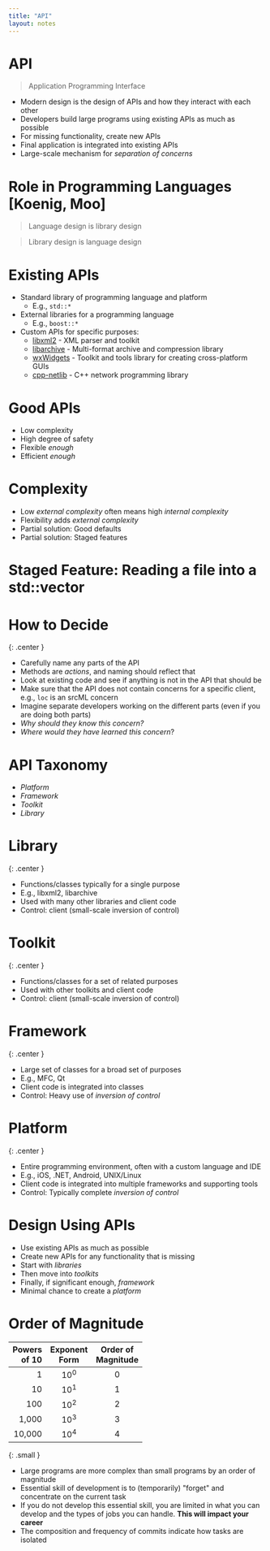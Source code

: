 ```yaml
---
title: "API"
layout: notes
---
```


[libxml2]: http://www.xmlsoft.org
[libarchive]: https://www.libarchive.org
[wxWidgets]: https://www.wxwidgets.org
[cpp-netlib]: https://cpp-netlib.org

# API
> Application Programming Interface

* Modern design is the design of APIs and how they interact with each other
* Developers build large programs using existing APIs as much as possible
* For missing functionality, create new APIs
* Final application is integrated into existing APIs
* Large-scale mechanism for *separation of concerns*

# Role in Programming Languages [Koenig, Moo]
> Language design is library design

> Library design is language design

# Existing APIs
* Standard library of programming language and platform
    * E.g., `std::*`
* External libraries for a programming language
    * E.g., `boost::*`
* Custom APIs for specific purposes:
    * [libxml2] - XML parser and toolkit
    * [libarchive] - Multi-format archive and compression library
    * [wxWidgets] - Toolkit and tools library for creating cross-platform GUIs
    * [cpp-netlib] - C++ network programming library

# Good APIs
* Low complexity
* High degree of safety
* Flexible <span class="">*enough*</span>
* Efficient <span class="">*enough*</span>

# Complexity
* Low *external complexity* often means high *internal complexity*
* Flexibility adds *external complexity* 
* Partial solution: Good defaults
* Partial solution: Staged features

# Staged Feature: Reading a file into a std::vector
<script src="https://gist.github.com/mjdecker/a2d9732b6e7781dbf1d170e40278705f.js?file=simplevector.cpp"></script>

<script src="https://gist.github.com/mjdecker/a2d9732b6e7781dbf1d170e40278705f.js?file=smartvector.cpp"></script>

# How to Decide
{: .center }

* Carefully name any parts of the API
* Methods are *actions*, and naming should reflect that
* Look at existing code and see if anything is not in the API that should be
* Make sure that the API does not contain concerns for a specific client, e.g., `loc` is an srcML concern
* Imagine separate developers working on the different parts (even if you are doing both parts)
* *Why should they know this concern?*
* *Where would they have learned this concern*?

# API Taxonomy
* *Platform*
* *Framework*
* *Toolkit*
* *Library* 

# Library
{: .center }

* Functions/classes typically for a single purpose
* E.g., libxml2, libarchive
* Used with many other libraries and client code
* Control: client (small-scale inversion of control)
 
# Toolkit
{: .center }

* Functions/classes for a set of related purposes
* Used with other toolkits and client code
* Control: client (small-scale inversion of control)

# Framework
{: .center }

* Large set of classes for a broad set of purposes
* E.g., MFC, Qt 
* Client code is integrated into classes
* Control: Heavy use of *inversion of control*

# Platform
{: .center }

* Entire programming environment, often with a custom language and IDE
* E.g., iOS, .NET, Android, UNIX/Linux
* Client code is integrated into multiple frameworks and supporting tools
* Control: Typically complete *inversion of control*

# Design Using APIs
* Use existing APIs as much as possible
* Create new APIs for any functionality that is missing
* Start with *libraries*
* Then move into *toolkits*
* Finally, if significant enough, *framework*
* Minimal chance to create a *platform*

# Order of Magnitude

| Powers<br/>of 10 | Exponent<br/>Form | Order of<br/>Magnitude |
|-------:|:----------:|:--------------------:|
| 1 | 10<sup>0</sup> | 0 | 
| 10 | 10<sup>1</sup> | 1 |
| 100 | 10<sup>2</sup> | 2 |
| 1,000 | 10<sup>3</sup> | 3 |
| 10,000 | 10<sup>4</sup> | 4 |
{: .small } 

* Large programs are more complex than small programs by an order of magnitude
* Essential skill of development is to (temporarily) "forget" and concentrate on the current task
* If you do not develop this essential skill, you are limited in what you can develop and the types of jobs you can handle. <span class="">**This will impact your career**</span>
* The composition and frequency of commits indicate how tasks are isolated


